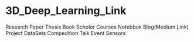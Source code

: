 # 3D_Deep_Learning_Link

Resesrch Paper
Thesis
Book
Scholor
Courses
Notebbok
Blog(Medium Link)
Project
DataSets
Compedition
Talk
Event
Sensors
